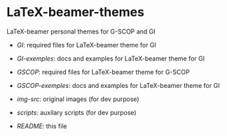 # LaTeX-beamer-themes
  LaTeX-beamer personal themes for G-SCOP and GI

- *GI*:
  required files for LaTeX-beamer theme for GI

- *GI-exemples*:
  docs and examples for LaTeX-beamer theme for GI

- *GSCOP*:
  required files for LaTeX-beamer theme for G-SCOP
  
- *GSCOP-exemples*:
  docs and examples for LaTeX-beamer theme for GI

- *img-src*:
  original images (for dev purpose)

- *scripts*:
  auxilary scripts (for dev purpose)

- *README*:
  this file
  
